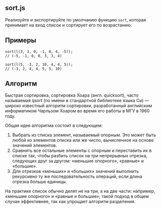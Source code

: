 ## sort.js

Реализуйте и экспортируйте по умолчанию функцию `sort`, которая принимает на вход список и сортирует его по возрастанию.

## Примеры

```
sort(l(3, 3, 0, -1, 0, 4, -5));
// (-5, -1, 0, 0, 3, 3, 4)

sort(l(5, -3, 2, 10, 4, 4, 5));
// (-3, 2, 4, 4, 5, 5, 10)
```

## Алгоритм

Быстрая сортировка, сортировка Хоара (англ. quicksort), часто называемая qsort (по имени в стандартной библиотеке языка Си) — широко известный алгоритм сортировки, разработанный английским информатиком Чарльзом Хоаром во время его работы в МГУ в 1960 году.

Общая идея алгоритма состоит в следующем:

1. Выбрать из списка элемент, называемый опорным. Это может быть любой из элементов списка или же число, вычисленное на основе значений элементов.
2. Сравнить все остальные элементы с опорным и переставить их в списке так, чтобы разбить список на три непрерывных отрезка, следующих друг за другом: «меньшие опорного», «равные» и «большие».
3. Для отрезков «меньших» и «больших» значений выполнить рекурсивно ту же последовательность операций, если длина отрезка больше единицы.

На практике список обычно делят не на три, а на две части: например, «меньшие опорного» и «равные и большие»; такой подход в общем случае эффективнее, так как упрощает алгоритм разделения.

